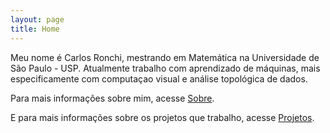 ```yaml
---
layout: page
title: Home
---
```


Meu nome é Carlos Ronchi, mestrando em Matemática na Universidade
de São Paulo - USP. Atualmente trabalho com aprendizado de máquinas, mais especificamente
com computaçao visual e análise topológica de dados.

Para mais informações sobre mim, acesse <a href="{{ site.baseurl }}/about/">Sobre</a>.

E para mais informações sobre os projetos que trabalho, acesse <a href="{{ site.baseurl }}/projects/">
Projetos</a>.
